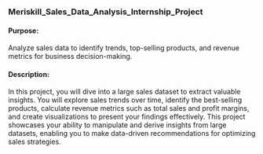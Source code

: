 ### Meriskill_Sales_Data_Analysis_Internship_Project

#### Purpose: 
Analyze sales data to identify trends, top-selling products, and revenue metrics for business decision-making.
#### Description: 
In this project, you will dive into a large sales dataset to extract valuable insights. You will explore sales trends over time, identify the best-selling products, calculate revenue metrics such as total sales and profit margins, and create visualizations to present your findings effectively. This project showcases your ability to manipulate and derive insights from large datasets, enabling you to make data-driven recommendations for optimizing sales strategies.
